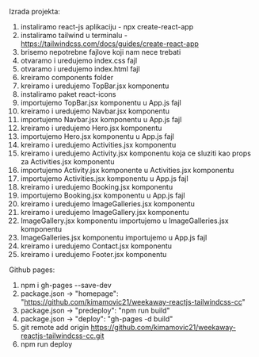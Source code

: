 Izrada projekta:

1. instaliramo react-js aplikaciju - npx create-react-app
2. instaliramo tailwind u terminalu - https://tailwindcss.com/docs/guides/create-react-app
3. brisemo nepotrebne fajlove koji nam nece trebati
4. otvaramo i uredujemo index.css fajl
5. otvaramo i uredujemo index.html fajl
6. kreiramo components folder
7. kreiramo i uredujemo TopBar.jsx komponentu
8. instaliramo paket react-icons
9. importujemo TopBar.jsx komponentu u App.js fajl
10. kreiramo i uredujemo Navbar.jsx komponentu
11. importujemo Navbar.jsx komponentu u App.js fajl
12. kreiramo i uredujemo Hero.jsx komponentu
13. importujemo Hero.jsx komponentu u App.js fajl
14. kreiramo i uredujemo Activities.jsx komponentu
15. kreiramo i uredujemo Activity.jsx komponentu koja ce sluziti kao props za Activities.jsx komponentu
16. importujemo Activity.jsx komponente u Activities.jsx komponentu
17. importujemo Activities.jsx komponentu u App.js fajl
18. kreiramo i uredujemo Booking.jsx komponentu
19. importujemo Booking.jsx komponentu u App.js fajl
20. kreiramo i uredujemo ImageGalleries.jsx komponentu
21. kreiramo i uredujemo ImageGallery.jsx komponentu
22. ImageGallery.jsx komponentu importujemo u ImageGalleries.jsx komponentu
23. ImageGalleries.jsx komponentu importujemo u App.js fajl
24. kreiramo i uredujemo Contact.jsx komponentu
25. kreiramo i uredujemo Footer.jsx komponentu



Github pages:

1. npm i gh-pages --save-dev
2. package.json -> "homepage": "https://github.com/kimamovic21/weekaway-reactjs-tailwindcss-cc"
3. package.json -> "predeploy": "npm run build"
4. package.json -> "deploy": "gh-pages -d build"
5. git remote add origin https://github.com/kimamovic21/weekaway-reactjs-tailwindcss-cc.git
6. npm run deploy

